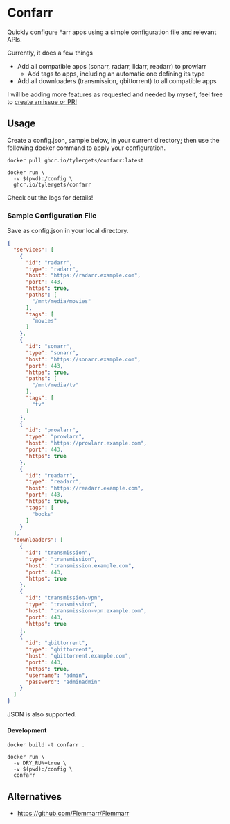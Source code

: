 # Confarr

Quickly configure *arr apps using a simple configuration file and relevant APIs.

Currently, it does a few things
 * Add all compatible apps (sonarr, radarr, lidarr, readarr) to prowlarr
   * Add tags to apps, including an automatic one defining its type
 * Add all downloaders (transmission, qbittorrent) to all compatible apps

I will be adding more features as requested and needed by myself, feel free to [create an issue or PR!](https://github.com/tylergets/confarr/issues/new)

## Usage
Create a config.json, sample below, in your current directory; then use the following docker command to apply your configuration.

```shell
docker pull ghcr.io/tylergets/confarr:latest

docker run \
  -v $(pwd):/config \
  ghcr.io/tylergets/confarr
```

Check out the logs for details!

### Sample Configuration File

Save as config.json in your local directory.

```json
{
  "services": [
    {
      "id": "radarr",
      "type": "radarr",
      "host": "https://radarr.example.com",
      "port": 443,
      "https": true,
      "paths": [
        "/mnt/media/movies"
      ],
      "tags": [
        "movies"
      ]
    },
    {
      "id": "sonarr",
      "type": "sonarr",
      "host": "https://sonarr.example.com",
      "port": 443,
      "https": true,
      "paths": [
        "/mnt/media/tv"
      ],
      "tags": [
        "tv"
      ]
    },
    {
      "id": "prowlarr",
      "type": "prowlarr",
      "host": "https://prowlarr.example.com",
      "port": 443,
      "https": true
    },
    {
      "id": "readarr",
      "type": "readarr",
      "host": "https://readarr.example.com",
      "port": 443,
      "https": true,
      "tags": [
        "books"
      ]
    }
  ],
  "downloaders": [
    {
      "id": "transmission",
      "type": "transmission",
      "host": "transmission.example.com",
      "port": 443,
      "https": true
    },
    {
      "id": "transmission-vpn",
      "type": "transmission",
      "host": "transmission-vpn.example.com",
      "port": 443,
      "https": true
    },
    {
      "id": "qbittorrent",
      "type": "qbittorrent",
      "host": "qbittorrent.example.com",
      "port": 443,
      "https": true,
      "username": "admin",
      "password": "adminadmin"
    }
  ]
}
```

JSON is also supported.

#### Development
```shell
docker build -t confarr .

docker run \
  -e DRY_RUN=true \
  -v $(pwd):/config \
  confarr
```

## Alternatives
 * https://github.com/Flemmarr/Flemmarr